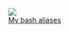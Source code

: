 <a href="https://github.com/anuraghazra/github-readme-stats">
  <img align="center" src="https://github-readme-stats.vercel.app/api?username=stanuchmateusz&show_icons=true&count_private=true&include_all_commits=true&count_private=true&line_height=28&locale=pl&theme=dark&show_icons=true" />
</a>

<br>
<a href="https://github.com/stanuchmateusz/stanuchmateusz/files/8400704/bash_aliases.txt">
  My bash aliases
</a>
</strong>
